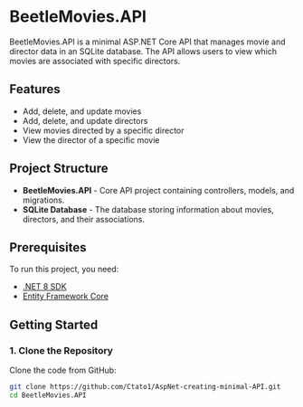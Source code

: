 # BeetleMovies.API

BeetleMovies.API is a minimal ASP.NET Core API that manages movie and director data in an SQLite database. The API allows users to view which movies are associated with specific directors.

## Features

- Add, delete, and update movies
- Add, delete, and update directors
- View movies directed by a specific director
- View the director of a specific movie

## Project Structure

- **BeetleMovies.API** - Core API project containing controllers, models, and migrations.
- **SQLite Database** - The database storing information about movies, directors, and their associations.

## Prerequisites

To run this project, you need:

- [.NET 8 SDK](https://dotnet.microsoft.com/download/dotnet/8.0)
- [Entity Framework Core](https://docs.microsoft.com/en-us/ef/core/)

## Getting Started

### 1. Clone the Repository

Clone the code from GitHub:

```bash
git clone https://github.com/Ctato1/AspNet-creating-minimal-API.git
cd BeetleMovies.API
